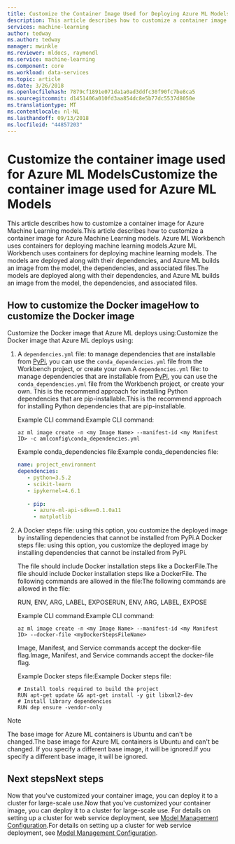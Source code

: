 ```yaml
---
title: Customize the Container Image Used for Deploying Azure ML Models | Microsoft Docs
description: This article describes how to customize a container image for Azure Machine Learning models
services: machine-learning
author: tedway
ms.author: tedway
manager: mwinkle
ms.reviewer: mldocs, raymondl
ms.service: machine-learning
ms.component: core
ms.workload: data-services
ms.topic: article
ms.date: 3/26/2018
ms.openlocfilehash: 7879cf1891e071da1a0ad3ddfc30f90fc7be8ca5
ms.sourcegitcommit: d1451406a010fd3aa854dc8e5b77dc5537d8050e
ms.translationtype: MT
ms.contentlocale: nl-NL
ms.lasthandoff: 09/13/2018
ms.locfileid: "44857203"
---
```

# <a name="customize-the-container-image-used-for-azure-ml-models"></a><span data-ttu-id="2b0d8-103">Customize the container image used for Azure ML Models</span><span class="sxs-lookup"><span data-stu-id="2b0d8-103">Customize the container image used for Azure ML Models</span></span>

<span data-ttu-id="2b0d8-104">This article describes how to customize a container image for Azure Machine Learning models.</span><span class="sxs-lookup"><span data-stu-id="2b0d8-104">This article describes how to customize a container image for Azure Machine Learning models.</span></span>  <span data-ttu-id="2b0d8-105">Azure ML Workbench uses containers for deploying machine learning models.</span><span class="sxs-lookup"><span data-stu-id="2b0d8-105">Azure ML Workbench uses containers for deploying machine learning models.</span></span> <span data-ttu-id="2b0d8-106">The models are deployed along with their dependencies, and Azure ML builds an image from the model, the dependencies, and associated files.</span><span class="sxs-lookup"><span data-stu-id="2b0d8-106">The models are deployed along with their dependencies, and Azure ML builds an image from the model, the dependencies, and associated files.</span></span>

## <a name="how-to-customize-the-docker-image"></a><span data-ttu-id="2b0d8-107">How to customize the Docker image</span><span class="sxs-lookup"><span data-stu-id="2b0d8-107">How to customize the Docker image</span></span>
<span data-ttu-id="2b0d8-108">Customize the Docker image that Azure ML deploys using:</span><span class="sxs-lookup"><span data-stu-id="2b0d8-108">Customize the Docker image that Azure ML deploys using:</span></span>

1. <span data-ttu-id="2b0d8-109">A `dependencies.yml` file: to manage dependencies that are installable from [PyPi]( https://pypi.python.org/pypi), you can use the `conda_dependencies.yml` file from the Workbench project, or create your own.</span><span class="sxs-lookup"><span data-stu-id="2b0d8-109">A `dependencies.yml` file: to manage dependencies that are installable from [PyPi]( https://pypi.python.org/pypi), you can use the `conda_dependencies.yml` file from the Workbench project, or create your own.</span></span> <span data-ttu-id="2b0d8-110">This is the recommend approach for installing Python dependencies that are pip-installable.</span><span class="sxs-lookup"><span data-stu-id="2b0d8-110">This is the recommend approach for installing Python dependencies that are pip-installable.</span></span>

   <span data-ttu-id="2b0d8-111">Example CLI command:</span><span class="sxs-lookup"><span data-stu-id="2b0d8-111">Example CLI command:</span></span>
   ```azurecli
   az ml image create -n <my Image Name> --manifest-id <my Manifest ID> -c amlconfig\conda_dependencies.yml
   ```

   <span data-ttu-id="2b0d8-112">Example conda_dependencies file:</span><span class="sxs-lookup"><span data-stu-id="2b0d8-112">Example conda_dependencies file:</span></span> 
   ```yaml
   name: project_environment
   dependencies:
      - python=3.5.2
      - scikit-learn
      - ipykernel=4.6.1
      
      - pip:
        - azure-ml-api-sdk==0.1.0a11
        - matplotlib
   ```
        
2. <span data-ttu-id="2b0d8-113">A Docker steps file: using this option, you customize the deployed image by installing dependencies that cannot be installed from PyPi.</span><span class="sxs-lookup"><span data-stu-id="2b0d8-113">A Docker steps file: using this option, you customize the deployed image by installing dependencies that cannot be installed from PyPi.</span></span> 

   <span data-ttu-id="2b0d8-114">The file should include Docker installation steps like a DockerFile.</span><span class="sxs-lookup"><span data-stu-id="2b0d8-114">The file should include Docker installation steps like a DockerFile.</span></span> <span data-ttu-id="2b0d8-115">The following commands are allowed in the file:</span><span class="sxs-lookup"><span data-stu-id="2b0d8-115">The following commands are allowed in the file:</span></span> 

    <span data-ttu-id="2b0d8-116">RUN, ENV, ARG, LABEL, EXPOSE</span><span class="sxs-lookup"><span data-stu-id="2b0d8-116">RUN, ENV, ARG, LABEL, EXPOSE</span></span>

   <span data-ttu-id="2b0d8-117">Example CLI command:</span><span class="sxs-lookup"><span data-stu-id="2b0d8-117">Example CLI command:</span></span>
   ```azurecli
   az ml image create -n <my Image Name> --manifest-id <my Manifest ID> --docker-file <myDockerStepsFileName> 
   ```

   <span data-ttu-id="2b0d8-118">Image, Manifest, and Service commands accept the docker-file flag.</span><span class="sxs-lookup"><span data-stu-id="2b0d8-118">Image, Manifest, and Service commands accept the docker-file flag.</span></span>

   <span data-ttu-id="2b0d8-119">Example Docker steps file:</span><span class="sxs-lookup"><span data-stu-id="2b0d8-119">Example Docker steps file:</span></span>
   ```docker
   # Install tools required to build the project
   RUN apt-get update && apt-get install -y git libxml2-dev
   # Install library dependencies
   RUN dep ensure -vendor-only
   ```

> [!NOTE]
> <span data-ttu-id="2b0d8-120">The base image for Azure ML containers is Ubuntu and can't be changed.</span><span class="sxs-lookup"><span data-stu-id="2b0d8-120">The base image for Azure ML containers is Ubuntu and can't be changed.</span></span> <span data-ttu-id="2b0d8-121">If you specify a different base image, it will be ignored.</span><span class="sxs-lookup"><span data-stu-id="2b0d8-121">If you specify a different base image, it will be ignored.</span></span>

## <a name="next-steps"></a><span data-ttu-id="2b0d8-122">Next steps</span><span class="sxs-lookup"><span data-stu-id="2b0d8-122">Next steps</span></span>
<span data-ttu-id="2b0d8-123">Now that you've customized your container image, you can deploy it to a cluster for large-scale use.</span><span class="sxs-lookup"><span data-stu-id="2b0d8-123">Now that you've customized your container image, you can deploy it to a cluster for large-scale use.</span></span>  <span data-ttu-id="2b0d8-124">For details on setting up a cluster for web service deployment, see [Model Management Configuration](deployment-setup-configuration.md).</span><span class="sxs-lookup"><span data-stu-id="2b0d8-124">For details on setting up a cluster for web service deployment, see [Model Management Configuration](deployment-setup-configuration.md).</span></span> 
